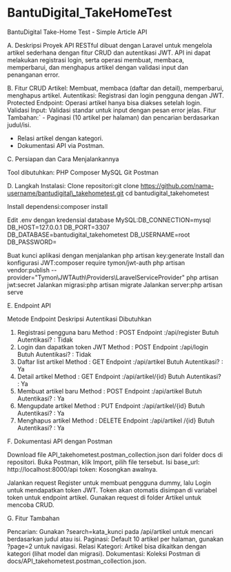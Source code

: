 # BantuDigital\_TakeHomeTest

BantuDigital Take-Home Test - Simple Article API

A. Deskripsi Proyek
API RESTful dibuat dengan Laravel untuk mengelola artikel sederhana dengan fitur CRUD dan autentikasi JWT. API ini dapat melakukan registrasi login, serta operasi membuat, membaca, memperbarui, dan menghapus artikel dengan validasi input dan penanganan error.



B. Fitur
CRUD Artikel: Membuat, membaca (daftar dan detail), memperbarui, menghapus artikel.
Autentikasi: Registrasi dan login pengguna dengan JWT.
Protected Endpoint: Operasi artikel hanya bisa diakses setelah login.
Validasi Input: Validasi standar untuk input dengan pesan error jelas.
Fitur Tambahan:`    - Paginasi (10 artikel per halaman) dan pencarian berdasarkan judul/isi.
- Relasi artikel dengan kategori.
- Dokumentasi API via Postman.



C. Persiapan dan Cara Menjalankannya

Tool dibutuhkan:
PHP
Composer
MySQL
Git
Postman



D. Langkah Instalasi:
Clone repositori:git clone https://github.com/nama-username/bantudigital\_takehometest.git
cd bantudigital\_takehometest

Install dependensi:composer install

Edit .env dengan kredensial database MySQL:DB\_CONNECTION=mysql
DB\_HOST=127.0.0.1
DB\_PORT=3307
DB\_DATABASE=bantudigital\_takehometest
DB\_USERNAME=root
DB\_PASSWORD=

Buat kunci aplikasi dengan menjalankan php artisan key:generate
Install dan konfigurasi JWT:composer require tymon/jwt-auth
php artisan vendor:publish --provider="Tymon\\JWTAuth\\Providers\\LaravelServiceProvider"
php artisan jwt:secret
Jalankan migrasi:php artisan migrate
Jalankan server:php artisan serve



E. Endpoint API

Metode
Endpoint
Deskripsi
Autentikasi Dibutuhkan



1. Registrasi pengguna baru
   Method              : POST
   Endpoint            :/api/register
   Butuh Autentikasi?  : Tidak
2. Login dan dapatkan token JWT
   Method              : POST
   Endpoint            :/api/login
   Butuh Autentikasi?  : Tidak
3. Daftar list artikel
   Method              : GET
   Endpoint            :/api/artikel
   Butuh Autentikasi?  : Ya
4. Detail artikel
   Method              : GET
   Endpoint            :/api/artikel/{id}
   Butuh Autentikasi?  : Ya
5. Membuat artikel baru
   Method              : POST
   Endpoint            :/api/artikel
   Butuh Autentikasi?  : Ya
6. Mengupdate artikel
   Method              : PUT
   Endpoint            :/api/artikel/{id}
   Butuh Autentikasi?  : Ya
7. Menghapus artikel
   Method              : DELETE
   Endpoint            :/api/artikel /{id}
   Butuh Autentikasi?  : Ya



F. Dokumentasi API dengan Postman

Download file API\_takehometest.postman\_collection.json dari folder docs di repositori.
Buka Postman, klik Import, pilih file tersebut.
Isi base\_url: http://localhost:8000/api
token: Kosongkan awalnya.



Jalankan request Register untuk membuat pengguna dummy, lalu Login untuk mendapatkan token JWT.
Token akan otomatis disimpan di variabel token untuk endpoint artikel.
Gunakan request di folder Artikel untuk mencoba CRUD.



G. Fitur Tambahan

Pencarian: Gunakan ?search=kata\_kunci pada /api/artikel untuk mencari berdasarkan judul atau isi.
Paginasi: Default 10 artikel per halaman, gunakan ?page=2 untuk navigasi.
Relasi Kategori: Artikel bisa dikaitkan dengan kategori (lihat model dan migrasi).
Dokumentasi: Koleksi Postman di docs/API\_takehometest.postman\_collection.json.

